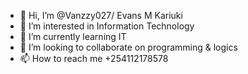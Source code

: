 - 👋 Hi, I’m @Vanzzy027/ Evans M Kariuki 
- 👀 I’m interested in Information Technology 
- 🌱 I’m currently learning IT
- 💞️ I’m looking to collaborate on programming & logics
- 📫 How to reach me +254112178578

<!---
Vanzzy027/Evans M Kariuki is an IT student specializing with programming and logics ✨ repository because its `README.md` (this file) appears on your GitHub profile.
You can click the Preview link to take a look at your changes.
--->
